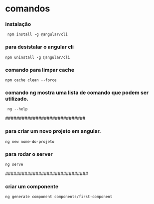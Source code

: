 # comandos

### instalação

     npm install -g @angular/cli

### para desistalar o angular cli

    npm uninstall -g @angular/cli

### comando para limpar cache

    npm cache clean --force

### comando ng mostra uma lista de comando que podem ser utilizado.

     ng --help

#############################

### para criar um novo projeto em angular.

    ng new nome-do-projeto

### para rodar o server
  
    ng serve

##############################

### criar um componente
    ng generate component components/first-component    




